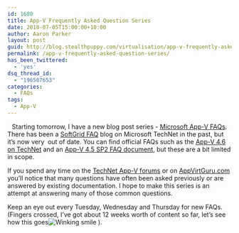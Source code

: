 ```yaml
---
id: 1680
title: App-V Frequently Asked Question Series
date: 2010-07-05T15:00:00+10:00
author: Aaron Parker
layout: post
guid: http://blog.stealthpuppy.com/virtualisation/app-v-frequently-asked-question-series
permalink: /app-v-frequently-asked-question-series/
has_been_twittered:
  - 'yes'
dsq_thread_id:
  - "196507653"
categories:
  - FAQs
tags:
  - App-V
---
```

<img style="margin: 0px 10px 5px 0px; display: inline;" src="https://stealthpuppy.com/wp-content/uploads/2010/06/AppVFAQLogo.png" alt="" align="left" />Starting tomorrow, I have a new blog post series - [Microsoft App-V FAQs](https://stealthpuppy.com/tag/appvfaq). There has been a [SoftGrid FAQ](http://blogs.technet.com/b/dhitchen/) blog on Microsoft TechNet in the past, but it’s now very  out of date. You can find official FAQs such as the [App-V 4.6 on TechNet](http://technet.microsoft.com/en-gb/appvirtualization/cc664494.aspx) and an [App-V 4.5 SP2 FAQ document](http://download.microsoft.com/download/4/1/D/41D55415-4879-4F7D-B845-EA24D9356D10/App-V%204.5%20SP2%20FAQ.docx), but these are a bit limited in scope.

If you spend any time on the [TechNet App-V forums](http://social.technet.microsoft.com/Forums/en-GB/category/appvirtualization) or on [AppVirtGuru.com](http://www.appvirtguru.com/) you’ll notice that many questions have often been asked previously or are answered by existing documentation. I hope to make this series is an attempt at answering many of those common questions.

Keep an eye out every Tuesday, Wednesday and Thursday for new FAQs. (Fingers crossed, I’ve got about 12 weeks worth of content so far, let’s see how this goes<img class="wlEmoticon wlEmoticon-winkingsmile" style="border-style: none;" src="https://stealthpuppy.com/wp-content/uploads/2010/06/wlEmoticonwinkingsmile.png" alt="Winking smile" /> ).